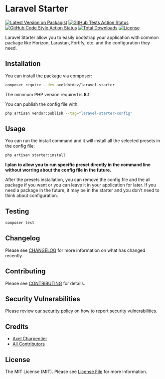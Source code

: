 # Laravel Starter

[![Latest Version on Packagist](https://img.shields.io/packagist/v/axeldotdev/laravel-starter.svg?style=flat-square)](https://packagist.org/packages/axeldotdev/laravel-starter)
[![GitHub Tests Action Status](https://img.shields.io/github/workflow/status/axeldotdev/laravel-starter/run-tests?label=tests)](https://github.com/axeldotdev/laravel-starter/actions?query=workflow%3Arun-tests+branch%3Amain)
[![GitHub Code Style Action Status](https://img.shields.io/github/workflow/status/axeldotdev/laravel-starter/Check%20&%20fix%20styling?label=code%20style)](https://github.com/axeldotdev/laravel-starter/actions?query=workflow%3A"Check+%26+fix+styling"+branch%3Amain)
[![Total Downloads](https://img.shields.io/packagist/dt/axeldotdev/laravel-starter.svg?style=flat-square)](https://packagist.org/packages/axeldotdev/laravel-starter)
[![License](https://img.shields.io/packagist/l/axeldotdev/laravel-airtable.svg?style=flat-square)](https://packagist.org/packages/axeldotdev/laravel-airtable)

Laravel Starter allow you to easily bootstrap your application with common package like Horizon, Larastan, Fortify, etc. and the configuration they need.

## Installation

You can install the package via composer:

```bash
composer require --dev axeldotdev/laravel-starter
```

The minimum PHP version required is **8.1**.

You can publish the config file with:

```bash
php artisan vendor:publish --tag="laravel-starter-config"
```

## Usage

You can run the install command and it will install all the selected presets in the config file:

```bash
php artisan starter:install
```

**I plan to allow you to run specific preset directly in the command line without worring about the config file in the future.**

After the presets installation, you can remove the config file and the all package if you want or you can leave it in your application for later. If you need a package in the future, it may be in the starter and you don't need to think about configuration.

## Testing

```bash
composer test
```

## Changelog

Please see [CHANGELOG](CHANGELOG.md) for more information on what has changed recently.

## Contributing

Please see [CONTRIBUTING](.github/CONTRIBUTING.md) for details.

## Security Vulnerabilities

Please review [our security policy](../../security/policy) on how to report security vulnerabilities.

## Credits

- [Axel Charpentier](https://github.com/axeldotdev)
- [All Contributors](../../contributors)

## License

The MIT License (MIT). Please see [License File](LICENSE.md) for more information.
